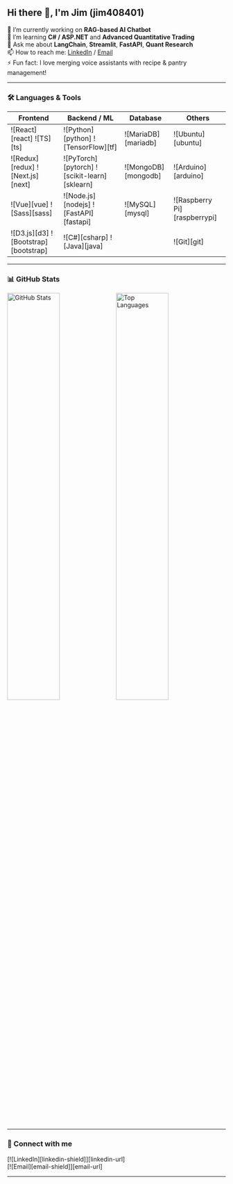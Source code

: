 <!--
**jim408401/jim408401** is a ✨ special ✨ repository because its README.md appears on your GitHub profile.
-->

## Hi there 👋, I'm Jim (jim408401)

🔭 I’m currently working on **RAG-based AI Chatbot**  
🌱 I’m learning **C# / ASP.NET** and **Advanced Quantitative Trading**  
💬 Ask me about **LangChain**, **Streamlit**, **FastAPI**, **Quant Research**  
📫 How to reach me: [LinkedIn](https://www.linkedin.com/in/jim408401) / [Email](mailto:jim@example.com)  
⚡ Fun fact: I love merging voice assistants with recipe & pantry management!

---

### 🛠 Languages & Tools

| Frontend                       | Backend / ML                                          | Database            | Others                        |
| ------------------------------ | ----------------------------------------------------- | ------------------- | ----------------------------- |
| ![React][react] ![TS][ts]      | ![Python][python] ![TensorFlow][tf]                    | ![MariaDB][mariadb] | ![Ubuntu][ubuntu]            |
| ![Redux][redux] ![Next.js][next] | ![PyTorch][pytorch] ![scikit-learn][sklearn]           | ![MongoDB][mongodb] | ![Arduino][arduino]          |
| ![Vue][vue] ![Sass][sass]      | ![Node.js][nodejs] ![FastAPI][fastapi]                 | ![MySQL][mysql]     | ![Raspberry Pi][raspberrypi] |
| ![D3.js][d3] ![Bootstrap][bootstrap] | ![C#][csharp] ![Java][java]                          |                     | ![Git][git]                  |

---

### 📊 GitHub Stats

<p align="left">
  <img src="https://github-readme-stats.vercel.app/api?username=jim408401&show_icons=true&theme=tokyonight" alt="GitHub Stats" width="49%" />
  <img src="https://github-readme-stats.vercel.app/api/top-langs/?username=jim408401&layout=compact&theme=tokyonight" alt="Top Languages" width="49%" />
</p>

---

### 🔗 Connect with me

[![LinkedIn][linkedin-shield]][linkedin-url]  
[![Email][email-shield]][email-url]  

---

<!--
**Icons & Badges Reference**

[react]: https://raw.githubusercontent.com/devicons/devicon/master/icons/react/react-original.svg
[ts]: https://raw.githubusercontent.com/devicons/devicon/master/icons/typescript/typescript-original.svg
[python]: https://raw.githubusercontent.com/devicons/devicon/master/icons/python/python-original.svg
[tf]: https://raw.githubusercontent.com/devicons/devicon/master/icons/tensorflow/tensorflow-original.svg
[pytorch]: https://raw.githubusercontent.com/devicons/devicon/master/icons/pytorch/pytorch-original.svg
[sklearn]: https://raw.githubusercontent.com/devicons/devicon/master/icons/scikit-learn/scikit-learn-original.svg
[nodejs]: https://raw.githubusercontent.com/devicons/devicon/master/icons/nodejs/nodejs-original.svg
[fastapi]: https://fastapi.tiangolo.com/img/logo-margin/logo-teal.png
[mariadb]: https://raw.githubusercontent.com/devicons/devicon/master/icons/mariadb/mariadb-original.svg
[mongodb]: https://raw.githubusercontent.com/devicons/devicon/master/icons/mongodb/mongodb-original.svg
[mysql]: https://raw.githubusercontent.com/devicons/devicon/master/icons/mysql/mysql-original.svg
[vue]: https://raw.githubusercontent.com/devicons/devicon/master/icons/vuejs/vuejs-original.svg
[sass]: https://raw.githubusercontent.com/devicons/devicon/master/icons/sass/sass-original.svg
[d3]: https://raw.githubusercontent.com/devicons/devicon/master/icons/d3js/d3js-original.svg
[bootstrap]: https://raw.githubusercontent.com/devicons/devicon/master/icons/bootstrap/bootstrap-original.svg
[csharp]: https://raw.githubusercontent.com/devicons/devicon/master/icons/csharp/csharp-original.svg
[java]: https://raw.githubusercontent.com/devicons/devicon/master/icons/java/java-original.svg
[ubuntu]: https://raw.githubusercontent.com/devicons/devicon/master/icons/ubuntu/ubuntu-plain.svg
[arduino]: https://raw.githubusercontent.com/devicons/devicon/master/icons/arduino/arduino-original.svg
[raspberrypi]: https://raw.githubusercontent.com/devicons/devicon/master/icons/raspberrypi/raspberrypi-original.svg
[git]: https://raw.githubusercontent.com/devicons/devicon/master/icons/git/git-original.svg

[linkedin-shield]: https://img.shields.io/badge/LinkedIn-0077B5?style=for-the-badge&logo=linkedin&logoColor=white
[linkedin-url]: https://www.linkedin.com/in/jim408401
[email-shield]: https://img.shields.io/badge/Email-D14836?style=for-the-badge&logo=gmail&logoColor=white
[email-url]: mailto:jim@example.com
-->
